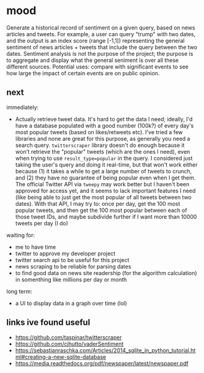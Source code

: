 # mood
Generate a historical record of sentiment on a given query, based on news articles and tweets. For example, a user can query "trump" with two dates, and the output is an index score (range [-1,1]) representing the general sentiment of news articles + tweets that include the query between the two dates. Sentiment analysis is not the purpose of the project; the purpose is to aggregate and display what the general seniment is over all these different sources. Potential uses: compare with significant events to see how large the impact of certain events are on public opinion.

## next
immediately:
- Actually retrieve tweet data. It's hard to get the data I need; ideally, I'd have a database populated with a good number (100k?) of every day's most popular tweets (based on likes/retweets etc). I've tried a few libraries and none are great for this purpose, as generally you need a search query. `twitterscraper` library doesn't do enough because it won't retrieve the "popular" tweets (which are the ones I need), even when trying to use `result_type=popular` in the query. I considered just taking the user's query and doing it real-time, but that won't work either because (1) it takes a while to get a large number of tweets to crunch, and (2) they have no guarantee of being popular even when I get them. The official Twitter API via `tweepy` may work better but I haven't been approved for access yet, and it seems to lack important features I need (like being able to just get the most popular of all tweets between two dates). With that API, I may try to: once per day, get the 100 most popular tweets, and then get the 100 most popular between each of those tweet IDs, and maybe subdivide further if I want more than 10000 tweets per day (I do)

waiting for:
- me to have time
- twitter to approve my developer project
- twitter search api to be useful for this project
- news scraping to be reliable for parsing dates
- to find good data on news site readership (for the algorithm calculation) in somenthing like millions per day or month

long term:
- a UI to display data in a graph over time (lol)

## links ive found useful
- https://github.com/taspinar/twitterscraper
- https://github.com/cjhutto/vaderSentiment
- https://sebastianraschka.com/Articles/2014_sqlite_in_python_tutorial.html#creating-a-new-sqlite-database
- https://media.readthedocs.org/pdf/newspaper/latest/newspaper.pdf

